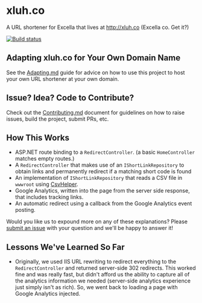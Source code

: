 # xluh.co

A URL shortener for Excella that lives at <http://xluh.co> (Excella co. Get it?)

[![Build status](https://ci.appveyor.com/api/projects/status/n2268tskumo12j57?svg=true)](https://ci.appveyor.com/project/SeanKilleen/xluhco)

## Adapting xluh.co for Your Own Domain Name

See the [Adapting.md](ADAPTING.md) guide for advice on how to use this project to host your own URL shortener at your own domain.

## Issue? Idea? Code to Contribute?

Check out the [Contributing.md](CONTRIBUTING.md) document for guidelines on how to raise issues, build the project, submit PRs, etc.

## How This Works

* ASP.NET route binding to a `RedirectController`. (a basic `HomeController` matches empty routes.)
* A `RedirectController` that makes use of an `IShortLinkRepository` to obtain links and permanently redirect if a matching short code is found
* An implementation of `IShortLinkRepository` that reads a CSV file in `wwwroot` using [CsvHelper](https://joshclose.github.io/CsvHelper/).
* Google Analytics, written into the page from the server side response, that includes tracking links.
* An automatic redirect using a callback from the Google Analytics event posting.

Would you like us to expound more on any of these explanations? Please [submit an issue](http://github.com/excellalabs/xluhco/issues/new) with your question and we'll be happy to answer it!

## Lessons We've Learned So Far

* Originally, we used IIS URL rewriting to redirect everything to the `RedirectController` and returned server-side 302 redirects. This worked fine and was really fast, but didn't afford us the ability to capture all of the analytics information we needed (server-side analytics experience just simply isn't as rich). So, we went back to loading a page with Google Analytics injected.
